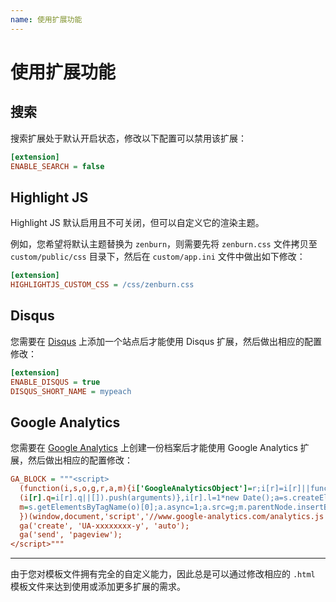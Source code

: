 ```yaml
---
name: 使用扩展功能
---
```


# 使用扩展功能

## 搜索

搜索扩展处于默认开启状态，修改以下配置可以禁用该扩展：

```ini
[extension]
ENABLE_SEARCH = false
```

## Highlight JS

Highlight JS 默认启用且不可关闭，但可以自定义它的渲染主题。

例如，您希望将默认主题替换为 `zenburn`，则需要先将 `zenburn.css` 文件拷贝至 `custom/public/css` 目录下，然后在 `custom/app.ini` 文件中做出如下修改：

```ini
[extension]
HIGHLIGHTJS_CUSTOM_CSS = /css/zenburn.css
```

## Disqus

您需要在 [Disqus](https://disqus.com/) 上添加一个站点后才能使用 Disqus 扩展，然后做出相应的配置修改：

```ini
[extension]
ENABLE_DISQUS = true
DISQUS_SHORT_NAME = mypeach
```

## Google Analytics

您需要在 [Google Analytics](http://www.google.com/analytics/) 上创建一份档案后才能使用 Google Analytics 扩展，然后做出相应的配置修改：

```ini
GA_BLOCK = """<script>
  (function(i,s,o,g,r,a,m){i['GoogleAnalyticsObject']=r;i[r]=i[r]||function(){
  (i[r].q=i[r].q||[]).push(arguments)},i[r].l=1*new Date();a=s.createElement(o),
  m=s.getElementsByTagName(o)[0];a.async=1;a.src=g;m.parentNode.insertBefore(a,m)
  })(window,document,'script','//www.google-analytics.com/analytics.js','ga');
  ga('create', 'UA-xxxxxxxx-y', 'auto');
  ga('send', 'pageview');
</script>"""
```

---

由于您对模板文件拥有完全的自定义能力，因此总是可以通过修改相应的 `.html` 模板文件来达到使用或添加更多扩展的需求。